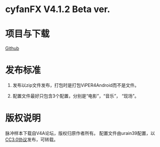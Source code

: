 # cyfanFX V4.1.2 Beta ver.

# 项目与下载

[Github](https://github.com/urain39/cyfanFX)

# 发布标准

1. 发布以zip文件发布，打包时是打包ViPER4Android而不是文件。

2. 配置文件最好只包含3个配置，分别是“电影”，“音乐”， “现场”。

# 版权说明

脉冲样本下载自V4A论坛，版权归原作者所有。
配置文件由urain39配置，以[CC3.0协议](LICENSE.md)发布，可转载。
